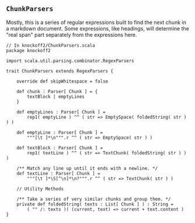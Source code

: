 ## `ChunkParsers` ##

Mostly, this is a series of regular expressions built to find the next chunk in a
markdown document. Some expressions, like headings, will determine the "real span"
part separately from the expressions here.

    // In knockoff2/ChunkParsers.scala
    package knockoff2
    
    import scala.util.parsing.combinator.RegexParsers

    trait ChunkParsers extends RegexParsers {
        
        override def skipWhitespace = false
        
        def chunk : Parser[ Chunk ] = {
            textBlock | emptyLines
        }
        
        def emptyLines : Parser[ Chunk ] =
            rep1( emptyLine ) ^^ ( str => EmptySpace( foldedString( str ) ) )
        
        def emptyLine : Parser[ Chunk ] =
            """[\t ]*\n""".r ^^ ( str => EmptySpace( str ) )

        def textBlock : Parser[ Chunk ] =
            rep1( textLine ) ^^ ( str => TextChunk( foldedString( str ) ) )

        /** Match any line up until it ends with a newline. */
        def textLine : Parser[ Chunk ] =
            """[\t ]*\S[^\n]*\n?""".r ^^ ( str => TextChunk( str ) )
        
        // Utility Methods
        
        /** Take a series of very similar chunks and group them. */
        private def foldedString( texts : List[ Chunk ] ) : String =
            ( "" /: texts )( (current, text) => current + text.content )
    }
